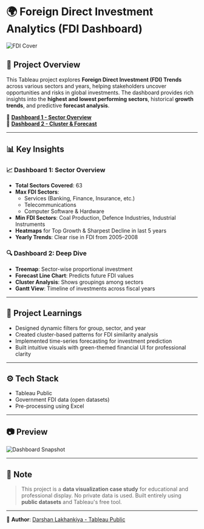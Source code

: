 
# 🌍 Foreign Direct Investment Analytics (FDI Dashboard)

![FDI Cover](./fd_dashboard_main.png)

## 📌 Project Overview

This Tableau project explores **Foreign Direct Investment (FDI) Trends** across various sectors and years, helping stakeholders uncover opportunities and risks in global investments. The dashboard provides rich insights into the **highest and lowest performing sectors**, historical **growth trends**, and predictive **forecast analysis**.

🔗 **[Dashboard 1 - Sector Overview](https://public.tableau.com/app/profile/darshan.lakhankiya/viz/ForeignDirectInvestmentAnalytics_17494108627330/Dashboard1)**  
🔗 **[Dashboard 2 - Cluster & Forecast](https://public.tableau.com/app/profile/darshan.lakhankiya/viz/ForeignDirectInvestmentAnalytics_17494108627330/Dashboard2)**

---

## 📊 Key Insights

### 📈 Dashboard 1: Sector Overview
- **Total Sectors Covered**: 63
- **Max FDI Sectors**:
  - Services (Banking, Finance, Insurance, etc.)
  - Telecommunications
  - Computer Software & Hardware
- **Min FDI Sectors**: Coal Production, Defence Industries, Industrial Instruments
- **Heatmaps** for Top Growth & Sharpest Decline in last 5 years
- **Yearly Trends**: Clear rise in FDI from 2005–2008

### 🔍 Dashboard 2: Deep Dive
- **Treemap**: Sector-wise proportional investment
- **Forecast Line Chart**: Predicts future FDI values
- **Cluster Analysis**: Shows groupings among sectors
- **Gantt View**: Timeline of investments across fiscal years

---

## 🧠 Project Learnings
- Designed dynamic filters for group, sector, and year
- Created cluster-based patterns for FDI similarity analysis
- Implemented time-series forecasting for investment prediction
- Built intuitive visuals with green-themed financial UI for professional clarity

---

## ⚙️ Tech Stack
- Tableau Public
- Government FDI data (open datasets)
- Pre-processing using Excel

---

## 📷 Preview

![Dashboard Snapshot](./fd_dashboard_main.png)

---

## 📌 Note

> This project is a **data visualization case study** for educational and professional display. No private data is used. Built entirely using **public datasets** and Tableau's free tool.

---

👤 **Author**: [Darshan Lakhankiya - Tableau Public](https://public.tableau.com/app/profile/darshan.lakhankiya)
